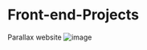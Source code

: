 # Front-end-Projects
Parallax website 
![image](https://github.com/AlokTiwari5/Front-end-Projects/assets/123202612/6bb5cb1c-a87f-40e8-af10-a1068c71cd9b)
